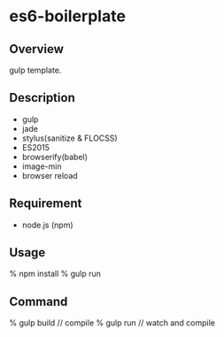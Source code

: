 # es6-boilerplate

## Overview

gulp template.

## Description

- gulp
- jade
- stylus(sanitize & FLOCSS)
- ES2015
- browserify(babel)
- image-min
- browser reload

## Requirement

- node.js (npm)

## Usage

  % npm install
  % gulp run

## Command

  % gulp build // compile
  % gulp run // watch and compile
